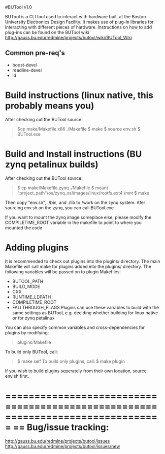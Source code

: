 #BUTool v1.0

BUTool is a CLI tool used to interact with hardware built at the Boston University
Electronics Design Facility.
It makes use of plug-in libraries for interacting with different pieces of
hardware.
Instructions on how to add plug-ins can be found on the BUTool wiki
http://gauss.bu.edu/redmine/projects/butool/wiki/BUTool_Wiki



## Common pre-req's
* boost-devel
* readline-devel
* ld

# Build instructions (linux native, this probably means you)
After checking out the BUTool source:
>  $cp make/Makefile.x86 ./Makefile
>  $ make
>  $ source env.sh
>  $ BUTool.exe


# Build and Install instructions (BU zynq petalinux builds)
After checking out the BUTool source:
>  $ cp make/Makefile.zynq ./Makefile
>  $ mount "project_path"/os/zynq_os/images/linux/rootfs.ext4 /mnt
>  $ make

Then copy "env.sh", ./bin, and ./lib to /work on the zynq system. 
Afer sourcing env.sh on the zynq, you can call BUTool.exe

If you want to mount the zynq image someplace else, please modify the COMPILETIME_ROOT variable in the makefile to point to where you mounted the code


# Adding plugins
It is recommended to check out plugins into the plugins/ directory.
The main Makefile will call make for plugins added into the plugins/ directory.
The following variables will be passed on to plugin Makefiles:
* BUTOOL_PATH
* BUILD_MODE
* CXX
* RUNTIME_LDPATH
* COMPILETIME_ROOT
* FALLTHROUGH_FLAGS
Plugins can use these variables to build with the same settings as BUTool,
e.g. deciding whether building for linux native or for zynq petalinux

You can also specify common variables and cross-dependencies for plugins by modifying:
>  plugins/Makefile

To build only BUTool, call:
>  $ make self
To build only plugins, call:
>  $ make plugin

If you wish to build plugins seperately from their own location, source env.sh first.

===============================================================================
== Bug/issue tracking: 
===============================================================================
   http://gauss.bu.edu/redmine/projects/butool/issues
   http://gauss.bu.edu/redmine/projects/butool/issues/new


